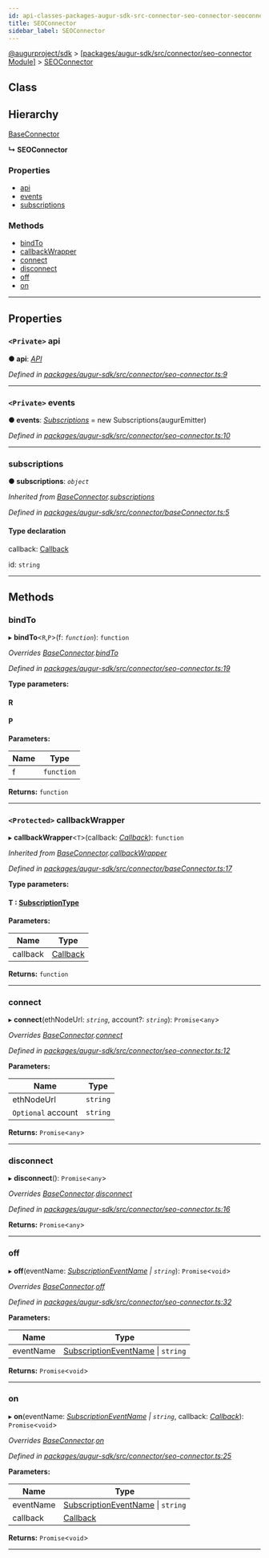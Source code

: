 ```yaml
---
id: api-classes-packages-augur-sdk-src-connector-seo-connector-seoconnector
title: SEOConnector
sidebar_label: SEOConnector
---
```


[@augurproject/sdk](api-readme.md) > [[packages/augur-sdk/src/connector/seo-connector Module]](api-modules-packages-augur-sdk-src-connector-seo-connector-module.md) > [SEOConnector](api-classes-packages-augur-sdk-src-connector-seo-connector-seoconnector.md)

## Class

## Hierarchy

 [BaseConnector](api-classes-packages-augur-sdk-src-connector-baseconnector-baseconnector.md)

**↳ SEOConnector**

### Properties

* [api](api-classes-packages-augur-sdk-src-connector-seo-connector-seoconnector.md#api)
* [events](api-classes-packages-augur-sdk-src-connector-seo-connector-seoconnector.md#events)
* [subscriptions](api-classes-packages-augur-sdk-src-connector-seo-connector-seoconnector.md#subscriptions)

### Methods

* [bindTo](api-classes-packages-augur-sdk-src-connector-seo-connector-seoconnector.md#bindto)
* [callbackWrapper](api-classes-packages-augur-sdk-src-connector-seo-connector-seoconnector.md#callbackwrapper)
* [connect](api-classes-packages-augur-sdk-src-connector-seo-connector-seoconnector.md#connect)
* [disconnect](api-classes-packages-augur-sdk-src-connector-seo-connector-seoconnector.md#disconnect)
* [off](api-classes-packages-augur-sdk-src-connector-seo-connector-seoconnector.md#off)
* [on](api-classes-packages-augur-sdk-src-connector-seo-connector-seoconnector.md#on)

---

## Properties

<a id="api"></a>

### `<Private>` api

**● api**: *[API](api-classes-packages-augur-sdk-src-state-getter-api-api.md)*

*Defined in [packages/augur-sdk/src/connector/seo-connector.ts:9](https://github.com/AugurProject/augur/blob/0ea8996003/packages/augur-sdk/src/connector/seo-connector.ts#L9)*

___
<a id="events"></a>

### `<Private>` events

**● events**: *[Subscriptions](api-classes-packages-augur-sdk-src-subscriptions-subscriptions.md)* =  new Subscriptions(augurEmitter)

*Defined in [packages/augur-sdk/src/connector/seo-connector.ts:10](https://github.com/AugurProject/augur/blob/0ea8996003/packages/augur-sdk/src/connector/seo-connector.ts#L10)*

___
<a id="subscriptions"></a>

###  subscriptions

**● subscriptions**: *`object`*

*Inherited from [BaseConnector](api-classes-packages-augur-sdk-src-connector-baseconnector-baseconnector.md).[subscriptions](api-classes-packages-augur-sdk-src-connector-baseconnector-baseconnector.md#subscriptions)*

*Defined in [packages/augur-sdk/src/connector/baseConnector.ts:5](https://github.com/AugurProject/augur/blob/0ea8996003/packages/augur-sdk/src/connector/baseConnector.ts#L5)*

#### Type declaration

[event: `string`]: `object`

 callback: [Callback](api-modules-packages-augur-sdk-src-events-module.md#callback)

 id: `string`

___

## Methods

<a id="bindto"></a>

###  bindTo

▸ **bindTo**<`R`,`P`>(f: *`function`*): `function`

*Overrides [BaseConnector](api-classes-packages-augur-sdk-src-connector-baseconnector-baseconnector.md).[bindTo](api-classes-packages-augur-sdk-src-connector-baseconnector-baseconnector.md#bindto)*

*Defined in [packages/augur-sdk/src/connector/seo-connector.ts:19](https://github.com/AugurProject/augur/blob/0ea8996003/packages/augur-sdk/src/connector/seo-connector.ts#L19)*

**Type parameters:**

#### R 
#### P 
**Parameters:**

| Name | Type |
| ------ | ------ |
| f | `function` |

**Returns:** `function`

___
<a id="callbackwrapper"></a>

### `<Protected>` callbackWrapper

▸ **callbackWrapper**<`T`>(callback: *[Callback](api-modules-packages-augur-sdk-src-events-module.md#callback)*): `function`

*Inherited from [BaseConnector](api-classes-packages-augur-sdk-src-connector-baseconnector-baseconnector.md).[callbackWrapper](api-classes-packages-augur-sdk-src-connector-baseconnector-baseconnector.md#callbackwrapper)*

*Defined in [packages/augur-sdk/src/connector/baseConnector.ts:17](https://github.com/AugurProject/augur/blob/0ea8996003/packages/augur-sdk/src/connector/baseConnector.ts#L17)*

**Type parameters:**

#### T :  [SubscriptionType](api-modules-packages-augur-sdk-src-event-handlers-module.md#subscriptiontype)
**Parameters:**

| Name | Type |
| ------ | ------ |
| callback | [Callback](api-modules-packages-augur-sdk-src-events-module.md#callback) |

**Returns:** `function`

___
<a id="connect"></a>

###  connect

▸ **connect**(ethNodeUrl: *`string`*, account?: *`string`*): `Promise`<`any`>

*Overrides [BaseConnector](api-classes-packages-augur-sdk-src-connector-baseconnector-baseconnector.md).[connect](api-classes-packages-augur-sdk-src-connector-baseconnector-baseconnector.md#connect)*

*Defined in [packages/augur-sdk/src/connector/seo-connector.ts:12](https://github.com/AugurProject/augur/blob/0ea8996003/packages/augur-sdk/src/connector/seo-connector.ts#L12)*

**Parameters:**

| Name | Type |
| ------ | ------ |
| ethNodeUrl | `string` |
| `Optional` account | `string` |

**Returns:** `Promise`<`any`>

___
<a id="disconnect"></a>

###  disconnect

▸ **disconnect**(): `Promise`<`any`>

*Overrides [BaseConnector](api-classes-packages-augur-sdk-src-connector-baseconnector-baseconnector.md).[disconnect](api-classes-packages-augur-sdk-src-connector-baseconnector-baseconnector.md#disconnect)*

*Defined in [packages/augur-sdk/src/connector/seo-connector.ts:16](https://github.com/AugurProject/augur/blob/0ea8996003/packages/augur-sdk/src/connector/seo-connector.ts#L16)*

**Returns:** `Promise`<`any`>

___
<a id="off"></a>

###  off

▸ **off**(eventName: *[SubscriptionEventName](api-enums-packages-augur-sdk-src-constants-subscriptioneventname.md) \| `string`*): `Promise`<`void`>

*Overrides [BaseConnector](api-classes-packages-augur-sdk-src-connector-baseconnector-baseconnector.md).[off](api-classes-packages-augur-sdk-src-connector-baseconnector-baseconnector.md#off)*

*Defined in [packages/augur-sdk/src/connector/seo-connector.ts:32](https://github.com/AugurProject/augur/blob/0ea8996003/packages/augur-sdk/src/connector/seo-connector.ts#L32)*

**Parameters:**

| Name | Type |
| ------ | ------ |
| eventName | [SubscriptionEventName](api-enums-packages-augur-sdk-src-constants-subscriptioneventname.md) \| `string` |

**Returns:** `Promise`<`void`>

___
<a id="on"></a>

###  on

▸ **on**(eventName: *[SubscriptionEventName](api-enums-packages-augur-sdk-src-constants-subscriptioneventname.md) \| `string`*, callback: *[Callback](api-modules-packages-augur-sdk-src-events-module.md#callback)*): `Promise`<`void`>

*Overrides [BaseConnector](api-classes-packages-augur-sdk-src-connector-baseconnector-baseconnector.md).[on](api-classes-packages-augur-sdk-src-connector-baseconnector-baseconnector.md#on)*

*Defined in [packages/augur-sdk/src/connector/seo-connector.ts:25](https://github.com/AugurProject/augur/blob/0ea8996003/packages/augur-sdk/src/connector/seo-connector.ts#L25)*

**Parameters:**

| Name | Type |
| ------ | ------ |
| eventName | [SubscriptionEventName](api-enums-packages-augur-sdk-src-constants-subscriptioneventname.md) \| `string` |
| callback | [Callback](api-modules-packages-augur-sdk-src-events-module.md#callback) |

**Returns:** `Promise`<`void`>

___

